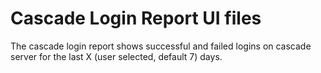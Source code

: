 # Cascade Login Report UI files
 
The cascade login report shows successful and failed logins on cascade server for the last X (user selected, default 7) days.

